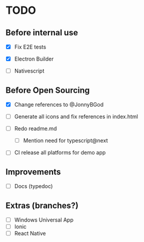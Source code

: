 TODO
====

## Before internal use

- [x] Fix E2E tests
- [x] Electron Builder
- [ ] Nativescript


## Before Open Sourcing

- [x] Change references to @JonnyBGod
- [ ] Generate all icons and fix references in index.html
- [ ] Redo readme.md
	- [ ] Mention need for typescript@next
- [ ] CI release all platforms for demo app


## Improvements

- [ ] Docs (typedoc)


## Extras (branches?)

- [ ] Windows Universal App
- [ ] Ionic
- [ ] React Native